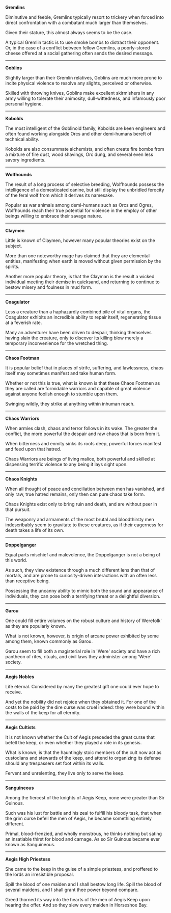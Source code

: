 **Gremlins**

Diminutive and feeble,
Gremlins typically resort to
trickery when forced into direct
confrontation with a combatant
much larger than themselves.

Given their stature, this almost
always seems to be the case.

A typical Gremlin tactic is to
use smoke bombs to distract
their opponent. Or, in the case
of a conflict between fellow
Gremlins, a poorly-stored cheese
offered at a social gathering
often sends the desired message.



---


**Goblins**

Slightly larger than their
Gremlin relatives, Goblins
are much more prone to incite
physical violence to resolve any
slights, perceived or otherwise.

Skilled with throwing knives,
Goblins make excellent
skirmishers in any army
willing to tolerate their
animosity, dull-wittedness, and
infamously poor personal
hygiene.


---



**Kobolds**

The most intelligent of the
Goblinoid family, Kobolds
are keen engineers and often
found working alongside Orcs
and other demi-humans bereft
of technical ability.

Kobolds are also consummate
alchemists, and often create
fire bombs from a mixture of
fire dust, wood shavings, Orc
dung, and several even less
savory ingredients.




---


**Wolfhounds**

The result of a long process of
selective breeding, Wolfhounds
possess the intelligence of a
domesticated canine, but still
display the unbridled ferocity
of the feral wolf from which it
derives its namesake.

Popular as war animals among
demi-humans such as Orcs and
Ogres, Wolfhounds reach their
true potential for violence in the
employ of other beings willing
to embrace their savage nature.


---



**Claymen**

Little is known of Claymen,
however many popular theories
exist on the subject.

More than one noteworthy mage
has claimed that they are
elemental entities, manifesting
when earth is moved without
given permission by the spirits.

Another more popular theory,
is that the Clayman is the result
a wicked individual meeting
their demise in quicksand, and
returning to continue to bestow
misery and foulness in mud form.



---


**Coagulator**

Less a creature than a
haphazardly combined pile of
vital organs, the Coagulator
exhibits an incredible ability
to repair itself, regenerating
tissue at a feverish rate.

Many an adventurer have been
driven to despair, thinking
themselves having slain the
creature, only to discover its
killing blow merely a temporary
inconvenience for the wretched
thing.



---


**Chaos Footman**

It is popular belief that in
places of strife, suffering, and
lawlessness, chaos itself may
sometimes manifest and take
human form.

Whether or not this is true,
what is known is that these
Chaos Footmen as they are called
are formidable warriors and
capable of great violence against
anyone foolish enough to stumble
upon them.

Swinging wildly, they strike at
anything within inhuman reach.



---


**Chaos Warriors**

When armies clash, chaos
and terror follows in its wake.
The greater the conflict, the
more powerful the despair and
raw chaos that is born from it.

When bitterness and enmity
sinks its roots deep, powerful
forces manifest and feed upon
that hatred.

Chaos Warriors are beings of
living malice, both powerful and
skilled at dispensing terrific
violence to any being it lays
sight upon.


---



**Chaos Knights**

When all thought of peace and
conciliation between men has
vanished, and only raw, true
hatred remains, only then can
pure chaos take form.

Chaos Knights exist only to
bring ruin and death, and are
without peer in that pursuit.

The weaponry and armaments
of the most brutal and
bloodthirsty men indescribably
seem to gravitate to these
creatures, as if their eagerness
for death takes a life of its own.


---



**Doppelganger**

Equal parts mischief and
malevolence, the Doppelganger
is not a being of this world.

As such, they view existence
through a much different lens
than that of mortals, and are
prone to curiosity-driven
interactions with an often less
than receptive being.

Possessing the uncanny ability
to mimic both the sound and
appearance of individuals, they
can pose both a terrifying threat
or a delightful diversion.



---


**Garou**

One could fill entire volumes on
the robust culture and history of
Werefolk' as they are popularly
known.

What is not known, however, is
origin of arcane power exhibited
by some among them, known
commonly as Garou.

Garou seem to fill both a
magisterial role in 'Were'
society and have a rich pantheon
of rites, rituals, and civil laws
they administer among 'Were'
society.


---



**Aegis Nobles**

Life eternal. Considered by
many the greatest gift one could
ever hope to receive.

And yet the nobility did not
rejoice when they obtained it.
For one of the costs to be paid
by the dire curse was cruel
indeed: they were bound within
the walls of the keep for all
eternity.




---

**Aegis Cultists**

It is not known whether the
Cult of Aegis preceded the great
curse that befell the keep, or
even whether they played a role
in its genesis.

What is known, is that the
hauntingly stoic members of the
cult now act as custodians and
stewards of the keep, and attend
to organizing its defense should
any trespassers set foot within
its walls.

Fervent and unrelenting, they
live only to serve the keep.


---



**Sanguineous**

Among the fiercest of the
knights of Aegis Keep, none
were greater than Sir Guinous.

Such was his lust for battle
and his zeal to fulfill his bloody
task, that when the grim curse
befell the men of Aegis, he became
something entirely different.

Primal, blood-frenzied, and
wholly monstrous, he thinks
nothing but sating an insatiable
thirst for blood and carnage.
As so Sir Guinous became ever
known as Sanguineous.

---




**Aegis High Priestess**

She came to the keep in the guise
of a simple priestess, and
proffered to the lords an
irresistible proposal.

Spill the blood of one maiden
and I shall bestow long life.
Spill the blood of several
maidens, and I shall grant thee
power beyond compare.

Greed thorned its way into the
hearts of the men of Aegis Keep
upon hearing the offer. And so
they slew every maiden in
Horseshoe Bay.
